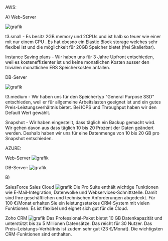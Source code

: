 AWS:

A)
Web-Server

![grafik](https://github.com/user-attachments/assets/f35824c7-c1d6-42e6-b938-272f422660cb)

t3.small - Es besitz 2GB memory und 2CPUs und ist halb so teuer wie einer mit nur einem CPU . Es hat ebesno ein Elastic Block storage welches sehr flexibel ist und die möglichkeit für 20GB Speicher bietet (frei Skalierbar).  
 
Instance Saving plans - Wir haben uns für 3 Jahre Upfront entschieden, weil es kosteneffizienter ist und keine monatlichen Kosten ausser den trivialen monatlichen EBS Speicherkosten anfallen.

DB-Server

![grafik](https://github.com/user-attachments/assets/d0b41878-024e-4b48-ba1f-8d726e042802)

t3.medium - Wir haben uns für den Speichertyp "General Purpose SSD" entschieden, weil er für allgemeine Arbeitslasten geeignet ist und ein gutes Preis-Leistungsverhältnis bietet.
Bei IOPS und Throughput haben wir den Default Wert gewählt.

Snapshot - Wir haben eingestellt, dass täglich ein Backup gemacht wird. Wir gehen davon aus dass täglich 10 bis 20 Prozent der Daten geändert werden. Deshalb haben wir uns für eine Datenmenge von 10 bis 20 GB pro Snapshot entschieden. 


AZURE:

Web-Server
![grafik](https://github.com/user-attachments/assets/25810201-e404-44d2-968a-7be99c77846f)

DB-Server:
![grafik](https://github.com/user-attachments/assets/ebc3cb0c-30b6-428c-8dae-7250b0942270)


B)

SalesForce Sales Cloud
![grafik](https://github.com/user-attachments/assets/49f06133-1e2c-4dcc-baee-106e6ea21627)
Die Pro Suite enthält wichtige Funktionen wie E-Mail-Integration, Datenwolke und Webservices-Schnittstelle.
Damit sind Ihre geschäftlichen und technischen Anforderungen abgedeckt. Für 100 €/Monat erhalten Sie ein leistungsstarkes CRM-System mit vielen Funktionen. 
Es ist flexibel und eignet sich gut für die Cloud. 

Zoho CRM
![grafik](https://github.com/user-attachments/assets/176a0c71-b7f3-44a4-9192-f2fbf477efe3)
Das Professional-Paket bietet 10 GB Datenkapazität und unterstützt bis zu 5 Millionen Datensätze. Das reicht für 30 Nutzer. Das Preis-Leistungs-Verhältnis ist zudem sehr gut (23 €/Monat). 
Die wichtigsten CRM-Funktionen sind enthalten. 


